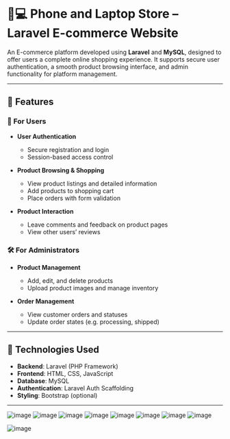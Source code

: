 # 📱💻 Phone and Laptop Store – Laravel E-commerce Website

An E-commerce platform developed using **Laravel** and **MySQL**, designed to offer users a complete online shopping experience. It supports secure user authentication, a smooth product browsing interface, and admin functionality for platform management.

---

## 🌟 Features

### 🛒 For Users
- **User Authentication**  
  - Secure registration and login  
  - Session-based access control

- **Product Browsing & Shopping**
  - View product listings and detailed information  
  - Add products to shopping cart  
  - Place orders with form validation

- **Product Interaction**
  - Leave comments and feedback on product pages  
  - View other users’ reviews

### 🛠️ For Administrators
- **Product Management**
  - Add, edit, and delete products  
  - Upload product images and manage inventory

- **Order Management**
  - View customer orders and statuses  
  - Update order states (e.g. processing, shipped)

---

## 🔧 Technologies Used

- **Backend**: Laravel (PHP Framework)  
- **Frontend**: HTML, CSS, JavaScript  
- **Database**: MySQL  
- **Authentication**: Laravel Auth Scaffolding  
- **Styling**: Bootstrap (optional)

---


![image](https://github.com/MinhDuc8204/Laravel-CellphoneS/assets/111864107/016f303d-70d0-4460-b644-d8b9ec97fb72)
![image](https://github.com/MinhDuc8204/Laravel-CellphoneS/assets/111864107/a51097b8-088c-4f5e-b9db-df73c8a136d6)
![image](https://github.com/MinhDuc8204/Laravel-CellphoneS/assets/111864107/c18d5565-199e-47ab-8dc6-aaa558f18d89)
![image](https://github.com/MinhDuc8204/Laravel-CellphoneS/assets/111864107/206173df-bb34-4eb9-b2e7-98075dc92e8b)
![image](https://github.com/MinhDuc8204/Laravel-CellphoneS/assets/111864107/5c824f86-5ec2-4cfb-bfa4-165901935762)
![image](https://github.com/MinhDuc8204/Laravel-CellphoneS/assets/111864107/2f98fd73-ec04-4f86-940a-17c080aca121)
![image](https://github.com/MinhDuc8204/Laravel-CellphoneS/assets/111864107/4be2c50a-2a3a-46ce-9bd4-c12d8e5c7e33)
![image](https://github.com/MinhDuc8204/Laravel-CellphoneS/assets/111864107/c97f4b7b-ca56-4b48-975e-386321e06815)


![image](https://github.com/MinhDuc8204/Laravel-CellphoneS/assets/111864107/202ad4d3-56d0-480a-b4d4-dc3c5e450ead)
